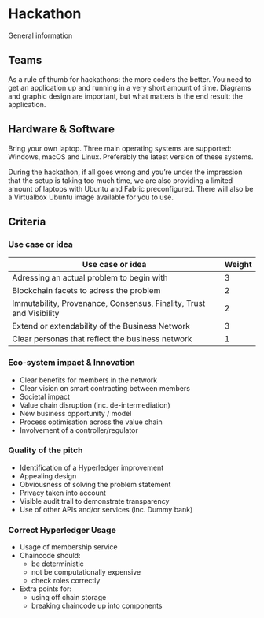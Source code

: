 # Hackathon
General information

## Teams
As a rule of thumb for hackathons: the more coders the better. You need to get an application up and running in a very short amount of time. Diagrams and graphic design are important, but what matters is the end result: the application.

## Hardware & Software
Bring your own laptop. Three main operating systems are supported: Windows, macOS and Linux. Preferably the latest version of these systems.

During the hackathon, if all goes wrong and you’re under the impression that the setup is taking too much time, we are also providing a limited amount of laptops with Ubuntu and Fabric preconfigured. There will also be a Virtualbox Ubuntu image available for you to use.

## Criteria
### Use case or idea

Use case or idea | Weight
---|---
Adressing an actual problem to begin with | 3
Blockchain facets to adress the problem | 2
Immutability, Provenance, Consensus, Finality, Trust and Visibility | 2
Extend or extendability of the Business Network | 3
Clear personas that reflect the business network | 1

### Eco-system impact & Innovation
- Clear benefits for members in the network
- Clear vision on smart contracting between members
- Societal impact
- Value chain disruption (inc. de-intermediation)
- New business opportunity / model
- Process optimisation across the value chain 
- Involvement of a controller/regulator

### Quality of the pitch
- Identification of a Hyperledger improvement
- Appealing design
- Obviousness of solving the problem statement
- Privacy taken into account
- Visible audit trail to demonstrate transparency
- Use of other APIs and/or services (inc. Dummy bank)

### Correct Hyperledger Usage
- Usage of membership service
- Chaincode should:
  - be deterministic
  - not be computationally expensive
  - check roles correctly
- Extra points for:
  - using off chain storage
  - breaking chaincode up into components
